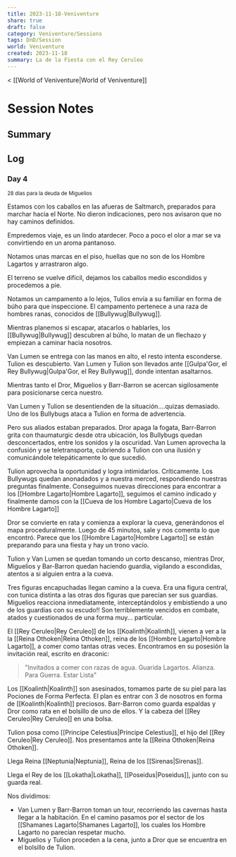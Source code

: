 ```yaml
---
title: 2023-11-18-Veniventure
share: true
draft: false
category: Veniventure/Sessions
tags: DnD/Session
world: Veniventure
created: 2023-11-18
summary: La de la Fiesta con el Rey Ceruleo
---
```

< [[World of Veniventure|World of Veniventure]]
# Session Notes

## Summary

## Log

### Day 4
<small>28 dias para la deuda de Miguelios</small>

Estamos con los caballos en las afueras de Saltmarch, preparados para marchar hacia el Norte. No dieron indicaciones, pero nos avisaron que no hay caminos definidos.

Empredemos viaje, es un lindo atardecer. Poco a poco el olor a mar se va convirtiendo en un aroma pantanoso. 

Notamos unas marcas en el piso, huellas que no son de los Hombre Lagartos y arrastraron algo. 

El terreno se vuelve difícil, dejamos los caballos medio escondidos y procedemos a pie.

Notamos un campamento a lo lejos, Tulios envía a su familiar en forma de búho para que inspeccione. El campamento pertenece a una raza de hombres ranas, conocidos de [[Bullywug|Bullywug]].

Mientras planemos si escapar, atacarlos o hablarles, los [[Bullywug|Bullywug]] descubren al búho, lo matan de un flechazo y empiezan a caminar hacia nosotros. 

Van Lumen se entrega con las manos en alto, el resto intenta esconderse. Tulion es descubierto. 
Van Lumen y Tulion son llevados ante [[Gulpa'Gor, el Rey Bullywug|Gulpa'Gor, el Rey Bullywug]], donde intentan asaltarnos.

Mientras tanto  el Dror, Miguelios y Barr-Barron se acercan sigilosamente para posicionarse cerca nuestro.

Van Lumen y Tulion se desentienden de la situación....quizas demasiado. Uno de los Bullybugs ataca a Tulion en forma de advertencia. 

Pero sus aliados estaban preparados. Dror apaga la fogata, Barr-Barron grita con thaumaturgic desde otra ubicación, los Bullybugs quedan desconcertados, entre los sonidos y la oscuridad. Van Lumen aprovecha la confusión y se teletransporta, cubriendo a Tulion con una ilusión y comunicándole telepáticamente lo que sucedió. 

Tulion aprovecha la oportunidad y logra intimidarlos. Críticamente. Los Bullywugs quedan anonadados y a nuestra merced, respondiendo nuestras preguntas finalmente. Conseguimos nuevas direcciones para encontrar a los [[Hombre Lagarto|Hombre Lagarto]], seguimos el camino indicado y finalmente damos con la [[Cueva de los Hombre Lagarto|Cueva de los Hombre Lagarto]]

Dror se convierte en rata y comienza a explorar la cueva, generándonos el mapa proceduralmente. Luego de 45 minutos, sale y nos comenta lo que encontró. Parece que los [[Hombre Lagarto|Hombre Lagarto]] se están preparando para una fiesta y hay un trono vacío.

Tulion y Van Lumen se quedan tomando un corto descanso, mientras Dror, Miguelios y Bar-Barron quedan haciendo guardia, vigilando a escondidas, atentos a si alguien entra a la cueva.  

Tres figuras encapuchadas llegan camino a la cueva. Era una figura central, con tunica distinta a las otras dos figuras que parecían ser sus guardias. Miguelios reacciona inmediatamente, interceptándolos y embistiendo a uno de los guardias con su escudo!! Son terriblemente vencidos en combate, atados y cuestionados de una forma muy... particular.

El [[Rey Ceruleo|Rey Ceruleo]] de los [[Koalinth|Koalinth]], vienen a ver a la la [[Reina Othoken|Reina Othoken]], reina de los [[Hombre Lagarto|Hombre Lagarto]], a comer como tantas otras veces. Encontramos en su posesión la invitación real, escrito en draconic:

>"Invitados a comer con razas de agua. Guarida Lagartos. Alianza. Para Guerra. Estar Lista"

Los [[Koalinth|Koalinth]] son asesinados, tomamos parte de su piel para las Pociones de Forma Perfecta. El plan es entrar con 3 de nosotros en forma de [[Koalinth|Koalinth]] preciosos. Barr-Barron como guarda espaldas y Dror como rata en el bolsillo de uno de ellos. Y la cabeza del [[Rey Ceruleo|Rey Ceruleo]] en una bolsa.

Tulion posa como [[Principe Celestius|Principe Celestius]], el hijo del [[Rey Ceruleo|Rey Ceruleo]]. Nos presentamos ante la [[Reina Othoken|Reina Othoken]].

Llega Reina [[Neptunia|Neptunia]], Reina de los [[Sirenas|Sirenas]]. 

Llega el Rey de los [[Lokatha|Lokatha]], [[Poseidus|Poseidus]], junto con su guarda real.

Nos dividimos: 
- Van Lumen y Barr-Barron toman un tour, recorriendo las cavernas hasta llegar a la habitación. En el camino pasamos por el sector de los [[Shamanes Lagarto|Shamanes Lagarto]], los cuales los Hombre Lagarto no parecían respetar mucho.
- Miguelios y Tulion proceden a la cena, junto a Dror que se encuentra en el bolsillo de Tulion.





















